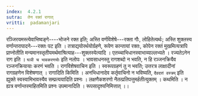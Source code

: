 ```yaml
---
index:  4.2.1
sutra:  तेन रक्तं रागात्
vritti:  padamanjari
---
```


रञ्जिरयमस्त्येवाभिष्वङ्गे----भोजने रक्त इति; अस्ति वर्णविशेषे---रक्ता गौः, लोहितेत्यर्थः; अस्ति शुक्लस्य वर्णान्तरापादने---रक्तः पट इति । तत्राद्ययोरर्थयोर्ग्रहणे, रूपेण कान्तायां रक्तः, कोपेन रक्तं मुखमित्यत्रापि प्राप्नोतीति मन्यमानस्तृतीयमर्थमाश्रित्याह---शुक्लस्येत्यादि । एतच्चाभिधानस्वाभाव्याल्लभ्यते । रज्यतेऽनेन राग इति । `घञी च भावकरणयोः` इति नलोपः । भावसाधनस्तु रागशब्दो न भवति, न हि रञ्जनक्रियैव रञ्जनक्रियायाः करणं भवति । रागविशेषवाचिन इति । स्वरूपग्रहणं तु न भवति; उत्तरत्र लाक्षादीनां रागग्रहणेन विशेषणात् ।
रागादिति किमिति । अनभिधानादेव कर्तृवाचिनो न भविष्यति, `दैवदत्तं वस्त्रम्` इति ह्युक्ते स्वस्वामिभावस्यैव सम्प्रत्ययादिति प्रश्नः । लक्षणैकशरणो नैतत्प्रतिपत्तुमर्हतीत्युक्तम् ।
 कथमिति । न ह्यत्र वर्णान्तरमाहितमिति प्रश्नः उपमानादिति । रूपसादृश्यनिमित्तात् ।।
